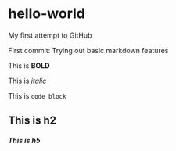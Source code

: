 # hello-world
My first attempt to GitHub



First commit:
Trying out basic markdown features



This is **BOLD**

This is _italic_

This is `code block`

## This is h2

##### This is h5
